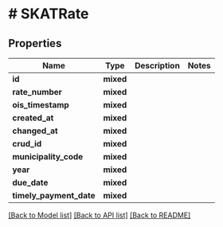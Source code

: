 # # SKATRate

## Properties

Name | Type | Description | Notes
------------ | ------------- | ------------- | -------------
**id** | **mixed** |  |
**rate_number** | **mixed** |  |
**ois_timestamp** | **mixed** |  |
**created_at** | **mixed** |  |
**changed_at** | **mixed** |  |
**crud_id** | **mixed** |  |
**municipality_code** | **mixed** |  |
**year** | **mixed** |  |
**due_date** | **mixed** |  |
**timely_payment_date** | **mixed** |  |

[[Back to Model list]](../../README.md#models) [[Back to API list]](../../README.md#endpoints) [[Back to README]](../../README.md)
